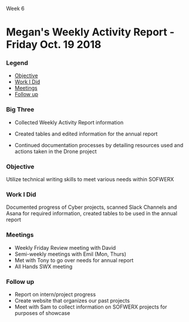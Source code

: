 Week 6
# Megan's Weekly Activity Report - Friday Oct. 19 2018
### Legend
 - [Objective](#objective)
 - [Work I Did](#work-i-did)
 - [Meetings](#meetings)
 - [Follow up](#follow-up)

### Big Three

- Collected Weekly Activity Report information

- Created tables and edited information for the annual report

- Continued documentation processes by detailing resources used and actions taken in the Drone project

### Objective

Utilize technical writing skills to meet various needs within SOFWERX

### Work I Did

Documented progress of Cyber projects, scanned Slack Channels and Asana for required information, created tables to be used in the annual report

### Meetings
  - Weekly Friday Review meeting with David
  - Semi-weekly meetings with Emil (Mon, Thurs)
  - Met with Tony to go over needs for annual report
  - All Hands SWX meeting

### Follow up

- Report on intern/project progress
- Create website that organizes our past projects
- Meet with Sam to collect information on SOFWERX projects for purposes of showcase

